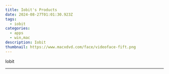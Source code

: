 ```yaml
---
title: Iobit's Products
date: 2024-08-27T01:01:30.923Z
tags: 
  - iobit
categories: 
  - apps
  - win,mac
description: Iobit
thumbnail: https://www.macxdvd.com/face/videoface-fift.png
---
```


Iobit

<!--__INIT__BEGIN__TAG__PRODUCTS__LIST__-->
<!--__INIT__END__TAG__PRODUCTS__LIST__-->

<!--__INIT__BEGIN__TAG__FEED_PRODUCTS__LIST__-->
<!--__INIT__END__TAG__FEED_PRODUCTS__LIST__-->


<hr>


